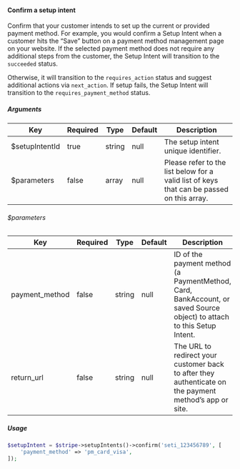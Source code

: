 #### Confirm a setup intent

Confirm that your customer intends to set up the current or provided payment method. For example, you would confirm a Setup Intent when a customer hits the “Save” button on a payment method management page on your website.
If the selected payment method does not require any additional steps from the customer, the Setup Intent will transition to the `succeeded` status.

Otherwise, it will transition to the `requires_action` status and suggest additional actions via `next_action`. If setup fails, the Setup Intent will transition to the `requires_payment_method` status.

##### Arguments

<table>
    <thead>
        <th>Key</th>
        <th>Required</th>
        <th>Type</th>
        <th>Default</th>
        <th>Description</th>
    </thead>
    <tbody>
        <tr>
            <td>$setupIntentId</td>
            <td>true</td>
            <td>string</td>
            <td>null</td>
            <td>The setup intent unique identifier.</td>
        </tr>
        <tr>
            <td>$parameters</td>
            <td>false</td>
            <td>array</td>
            <td>null</td>
            <td>Please refer to the list below for a valid list of keys that can be passed on this array.</td>
        </tr>
    </tbody>
</table>

###### $parameters

<table>
    <thead>
        <th>Key</th>
        <th>Required</th>
        <th>Type</th>
        <th>Default</th>
        <th>Description</th>
    </thead>
    <tbody>
        <tr>
            <td>payment_method</td>
            <td>false</td>
            <td>string</td>
            <td>null</td>
            <td>ID of the payment method (a PaymentMethod, Card, BankAccount, or saved Source object) to attach to this Setup Intent.</td>
        </tr>
        <tr>
            <td>return_url</td>
            <td>false</td>
            <td>string</td>
            <td>null</td>
            <td>The URL to redirect your customer back to after they authenticate on the payment method’s app or site.</td>
        </tr>
    </tbody>
</table>

##### Usage

```php
$setupIntent = $stripe->setupIntents()->confirm('seti_123456789', [
    'payment_method' => 'pm_card_visa',
]);
```
